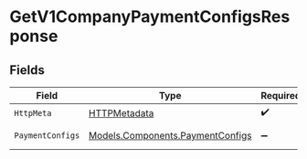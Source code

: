 # GetV1CompanyPaymentConfigsResponse


## Fields

| Field                                                                         | Type                                                                          | Required                                                                      | Description                                                                   |
| ----------------------------------------------------------------------------- | ----------------------------------------------------------------------------- | ----------------------------------------------------------------------------- | ----------------------------------------------------------------------------- |
| `HttpMeta`                                                                    | [HTTPMetadata](../../Models/Components/HTTPMetadata.md)                       | :heavy_check_mark:                                                            | N/A                                                                           |
| `PaymentConfigs`                                                              | [Models.Components.PaymentConfigs](../../Models/Components/PaymentConfigs.md) | :heavy_minus_sign:                                                            | Example response                                                              |